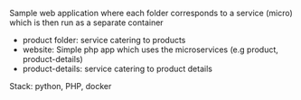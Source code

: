 Sample web application where each folder corresponds to a service (micro) which is then run as a separate container
- product folder: service catering to products
- website: Simple php app which uses the microservices (e.g product, product-details)
- product-details: service catering to product details

Stack: python, PHP, docker
